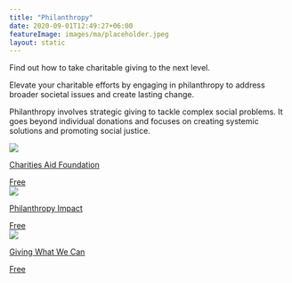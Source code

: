 ```yaml
---
title: "Philanthropy"
date: 2020-09-01T12:49:27+06:00
featureImage: images/ma/placeholder.jpeg
layout: static
---
```


Find out how to take charitable giving to the next level.

Elevate your charitable efforts by engaging in philanthropy to address broader societal issues and create lasting change.

Philanthropy involves strategic giving to tackle complex social problems. It goes beyond individual donations and focuses on creating systemic solutions and promoting social justice.

<a class="ma-link" href="https://www.cafonline.org/my-personal-giving/long-term-giving/guide-to-giving"><div class="ma-card ma-card-Wealth"><div class="ma-icon"><img src ="/images/icon-check.png"/></div><div class="ma-name"><p>Charities Aid Foundation</p></div><div class="ma-paid-text"><span>Free </span></div></div></a><a class="ma-link" href="https://www.philanthropy-impact.org/guide-to-giving"><div class="ma-card ma-card-Wealth"><div class="ma-icon"><img src ="/images/icon-check.png"/></div><div class="ma-name"><p>Philanthropy Impact</p></div><div class="ma-paid-text"><span>Free </span></div></div></a><a class="ma-link" href="https://www.givingwhatwecan.org/giving-guide"><div class="ma-card ma-card-Wealth"><div class="ma-icon"><img src ="/images/icon-check.png"/></div><div class="ma-name"><p>Giving What We Can</p></div><div class="ma-paid-text"><span>Free </span></div></div></a>  

<br/><br/>






